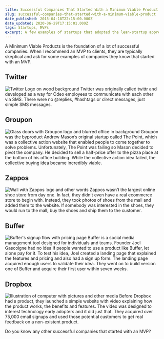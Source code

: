 ```yaml
---
title: Successful Companies That Started With a Minimum Viable Product
slug: successful-companies-that-started-with-a-minimum-viable-product
date_published: 2015-04-18T22:15:00.000Z
date_updated: 2020-06-29T17:15:01.000Z
tags: Startups, MVPs
excerpt: A few examples of startups that adopted the lean-startup approach with an MVP.
---
```


A Minimum Viable Products is the foundation of a lot of successful companies. When I recommend an MVP to clients, they are typically skeptical and ask for some examples of companies they know that started with an MVP.

## Twitter
![Twitter Logo on wood background](/content/images/2020/06/large_TWITTER-LOGO1-AZ1.jpg)
Twitter was originally called twittr and developed as a way for Odeo employees to communicate with each other via SMS. There were no @replies, #hashtags or direct messages, just simple SMS messages.

## Groupon
![Glass doors with Groupon logo and blurred office in background](/content/images/2020/06/groupon-office-door-lrg.jpg)
Groupon was the byproduct Andrew Mason’s original startup called The Point, which was a collective action website that enabled people to come together to solve problems. Unfortunately, The Point was failing so Mason decided to pivot the company. He decided to sell a half-price offer to the pizza place at the bottom of his office building. While the collective action idea failed, the collective buying idea became incredibly viable.

## Zappos
![Wall with Zappos logo and other words](/content/images/2020/06/large_zappos2.jpg)
Zappos wasn’t the largest online shoe store from day one. In fact, they didn’t even have a real ecommerce store to begin with. Instead, they took photos of shoes from the mall and added them to the website. If somebody was interested in the shoes, they would run to the mall, buy the shoes and ship them to the customer.

## Buffer
![Buffer's signup flow with pricing page](/content/images/2020/06/Buffer-MVP-2.png)
Buffer is a social media management tool designed for individuals and teams. Founder Joel Gascoigne had no idea if people wanted to use a product like Buffer, let alone pay for it. To test his idea, Joel created a landing page that explained the features and pricing and also had a sign up form. The landing page acquired enough users to validate their idea. They went on to build version one of Buffer and acquire their first user within seven weeks.

## Dropbox
![Illustration of computer with pictures and other media](/content/images/2020/06/Dropbox-Pro-Logo.png)
Before Dropbox had a product, they launched a simple website with video explaining how the product works, the benefits and features. The video was designed to interest technology early adopters and it did just that. They acquired over 75,000 email signups and used those potential customers to get real feedback on a non-existent product.

Do you know any other successful companies that started with an MVP?
